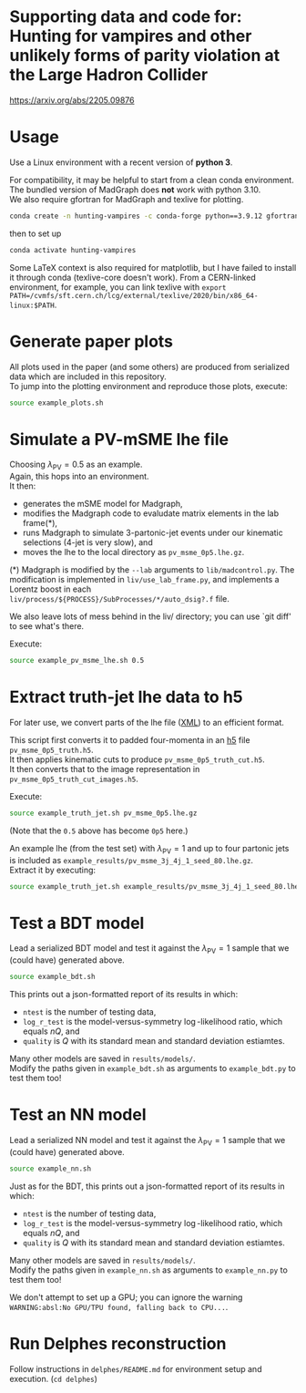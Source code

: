 # Supporting data and code for:<br>Hunting for vampires and other unlikely forms of parity violation at the Large Hadron Collider
https://arxiv.org/abs/2205.09876

# Usage
Use a Linux environment with a recent version of **python 3**.

For compatibility, it may be helpful to start from a clean conda environment. \
The bundled version of MadGraph does **not** work with python 3.10. \
We also require gfortran for MadGraph and texlive for plotting.
```bash
conda create -n hunting-vampires -c conda-forge python==3.9.12 gfortran==12.1.0
```
then to set up
```bash
conda activate hunting-vampires
```

Some LaTeX context is also required for matplotlib, but I have failed to
install it through conda (texlive-core doesn't work).
From a CERN-linked environment, for example, you can link texlive with `export PATH=/cvmfs/sft.cern.ch/lcg/external/texlive/2020/bin/x86_64-linux:$PATH`.

# Generate paper plots
All plots used in the paper (and some others) are produced from serialized data
which are included in this repository. \
To jump into the plotting environment and reproduce those plots, execute:
```bash
source example_plots.sh
```

# Simulate a PV-mSME lhe file
Choosing $\lambda_\textrm{PV} = 0.5$ as an example. \
Again, this hops into an environment. \
It then:
* generates the mSME model for Madgraph,
* modifies the Madgraph code to evaludate matrix elements in the lab frame(*),
* runs Madgraph to simulate 3-partonic-jet events under our kinematic selections (4-jet is very slow), and
* moves the lhe to the local directory as `pv_msme_0p5.lhe.gz`.

(*) Madgraph is modified by the `--lab` arguments to `lib/madcontrol.py`.
The modification is implemented in `liv/use_lab_frame.py`,
and implements a Lorentz boost in each `liv/process/${PROCESS}/SubProcesses/*/auto_dsig?.f` file.

We also leave lots of mess behind in the liv/ directory; you can use `git diff' to see what's there.

Execute:
```bash
source example_pv_msme_lhe.sh 0.5
```

# Extract truth-jet lhe data to h5
For later use, we convert parts of the lhe file
([XML](http://harmful.cat-v.org/software/xml/)) to an efficient format.

This script first converts it to padded four-momenta in an
[h5](http://www.h5py.org/) file `pv_msme_0p5_truth.h5`. \
It then applies kinematic cuts to produce `pv_msme_0p5_truth_cut.h5`. \
It then converts that to the image representation in `pv_msme_0p5_truth_cut_images.h5`.

Execute:
```bash
source example_truth_jet.sh pv_msme_0p5.lhe.gz
```
(Note that the `0.5` above has become `0p5` here.)

An example lhe (from the test set) with $\lambda_\textrm{PV} = 1$ and up to four partonic jets
is included as `example_results/pv_msme_3j_4j_1_seed_80.lhe.gz`. \
Extract it by executing:
```bash
source example_truth_jet.sh example_results/pv_msme_3j_4j_1_seed_80.lhe.gz
```

# Test a BDT model
Lead a serialized BDT model and test it against the $\lambda_\textrm{PV} = 1$
sample that we (could have) generated above.
```bash
source example_bdt.sh
```
This prints out a json-formatted report of its results in which:
* `ntest` is the number of testing data,
* `log_r_test` is the model-versus-symmetry $\log$-likelihood ratio, which equals $nQ$, and
* `quality` is $Q$ with its standard mean and standard deviation estiamtes.

Many other models are saved in `results/models/`. \
Modify the paths given in `example_bdt.sh` as arguments to `example_bdt.py` to test them too!

# Test an NN model
Lead a serialized NN model and test it against the $\lambda_\textrm{PV} = 1$
sample that we (could have) generated above.
```bash
source example_nn.sh
```
Just as for the BDT, this prints out a json-formatted report of its results in which:
* `ntest` is the number of testing data,
* `log_r_test` is the model-versus-symmetry $\log$-likelihood ratio, which equals $nQ$, and
* `quality` is $Q$ with its standard mean and standard deviation estiamtes.

Many other models are saved in `results/models/`. \
Modify the paths given in `example_nn.sh` as arguments to `example_nn.py` to test them too!

We don't attempt to set up a GPU; you can ignore the warning
`WARNING:absl:No GPU/TPU found, falling back to CPU...`.


# Run Delphes reconstruction
Follow instructions in `delphes/README.md` for environment setup and execution.
(`cd delphes`)
